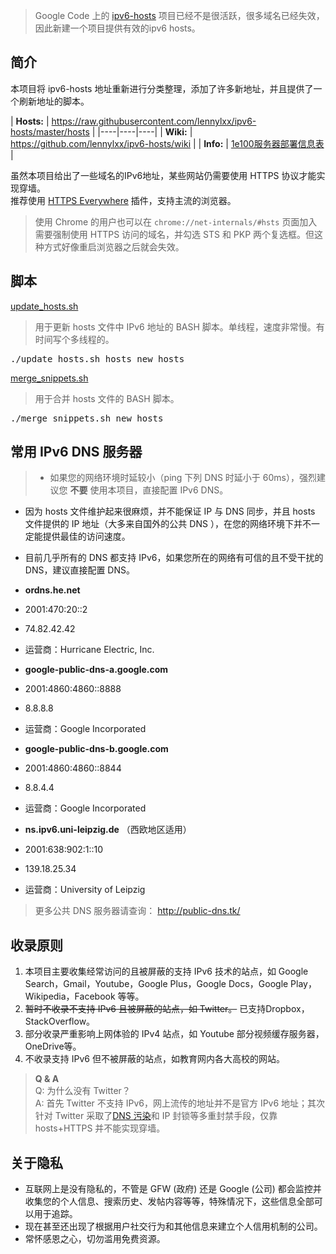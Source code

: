 > Google Code 上的 [ipv6-hosts](https://code.google.com/p/ipv6-hosts) 项目已经不是很活跃，很多域名已经失效，因此新建一个项目提供有效的ipv6 hosts。

简介
----
本项目将 ipv6-hosts 地址重新进行分类整理，添加了许多新地址，并且提供了一个刷新地址的脚本。

| **Hosts:** | https://raw.githubusercontent.com/lennylxx/ipv6-hosts/master/hosts |
|----|----|----|
| **Wiki:** | https://github.com/lennylxx/ipv6-hosts/wiki |
| **Info:** | <a href="https://docs.google.com/spreadsheets/d/1a5HI0lkc1TycJdwJnCVDVd3x6_gemI3CQhNHhdsVmP8" target="_blank">1e100服务器部署信息表</a> |

虽然本项目给出了一些域名的IPv6地址，某些网站仍需要使用 HTTPS 协议才能实现穿墙。  
推荐使用 [HTTPS Everywhere](https://www.eff.org/https-everywhere) 插件，支持主流的浏览器。

> 使用 Chrome 的用户也可以在 <code>chrome://net-internals/#hsts</code> 页面加入需要强制使用 HTTPS 访问的域名，并勾选 STS 和 PKP 两个复选框。但这种方式好像重启浏览器之后就会失效。

脚本
----
[update_hosts.sh](https://github.com/lennylxx/ipv6-hosts/blob/master/update_hosts.sh) 
> 用于更新 hosts 文件中 IPv6 地址的 BASH 脚本。单线程，速度非常慢。有时间写个多线程的。

<pre>./update_hosts.sh hosts new_hosts</pre>

[merge_snippets.sh](https://github.com/lennylxx/ipv6-hosts/blob/master/merge_snippets.sh) 
> 用于合并 hosts 文件的 BASH 脚本。

<pre>./merge_snippets.sh new_hosts</pre>

常用 IPv6 DNS 服务器
----
> * 如果您的网络环境时延较小（ping 下列 DNS 时延小于 60ms），强烈建议您 **不要** 使用本项目，直接配置 IPv6 DNS。  
* 因为 hosts 文件维护起来很麻烦，并不能保证 IP 与 DNS 同步，并且 hosts 文件提供的 IP 地址（大多来自国外的公共 DNS ），在您的网络环境下并不一定能提供最佳的访问速度。  
* 目前几乎所有的 DNS 都支持 IPv6，如果您所在的网络有可信的且不受干扰的 DNS，建议直接配置 DNS。

* **ordns.he.net**
 * 2001:470:20::2
 * 74.82.42.42
 * 运营商：Hurricane Electric, Inc.
* **google-public-dns-a.google.com**
 * 2001:4860:4860::8888
 * 8.8.8.8
 * 运营商：Google Incorporated
* **google-public-dns-b.google.com**
 * 2001:4860:4860::8844
 * 8.8.4.4
 * 运营商：Google Incorporated
* **ns.ipv6.uni-leipzig.de** （西欧地区适用）
 * 2001:638:902:1::10
 * 139.18.25.34
 * 运营商：University of Leipzig
 
> 更多公共 DNS 服务器请查询： http://public-dns.tk/


收录原则
----
1. 本项目主要收集经常访问的且被屏蔽的支持 IPv6 技术的站点，如 Google Search，Gmail，Youtube，Google Plus，Google Docs，Google Play，Wikipedia，Facebook 等等。
2. ~~暂时不收录不支持 IPv6 且被屏蔽的站点，如 Twitter。~~ 已支持Dropbox，StackOverflow。
3. 部分收录严重影响上网体验的 IPv4 站点，如 Youtube 部分视频缓存服务器，OneDrive等。
4. 不收录支持 IPv6 但不被屏蔽的站点，如教育网内各大高校的网站。  

> **Q & A**  
Q: 为什么没有 Twitter？  
A: 首先 Twitter 不支持 IPv6，网上流传的地址并不是官方 IPv6 地址；其次针对 Twitter 采取了[DNS 污染](https://github.com/lennylxx/ipv6-hosts/wiki/DNS-spoofing)和 IP 封锁等多重封禁手段，仅靠 hosts+HTTPS 并不能实现穿墙。 

关于隐私
----
* 互联网上是没有隐私的，不管是 GFW (政府) 还是 Google (公司) 都会监控并收集您的个人信息、搜索历史、发帖内容等等，特殊情况下，这些信息全部可以用于追踪。
* 现在甚至还出现了根据用户社交行为和其他信息来建立个人信用机制的公司。
* 常怀感恩之心，切勿滥用免费资源。
